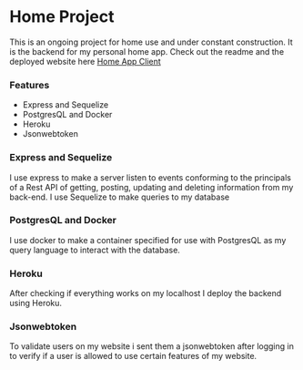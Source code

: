 # Home Project

This is an ongoing project for home use and under constant construction. It is the backend for my personal home app. Check out the readme and the deployed website here [Home App Client](https://github.com/gijsmaas82/homeApp-client)


### Features

* Express and Sequelize
* PostgresQL and Docker
* Heroku
* Jsonwebtoken

### Express and Sequelize

I use express to make a server listen to events conforming to the principals of a Rest API of getting, posting, updating and deleting information from my back-end. I use Sequelize to make queries to my database 

### PostgresQL and Docker

I use docker to make a container specified for use with PostgresQL as my query language to interact with the database. 

### Heroku

After checking if everything works on my localhost I deploy the backend using Heroku.

### Jsonwebtoken

To validate users on my website i sent them a jsonwebtoken after logging in to verify if a user is allowed to use certain features of my website.
